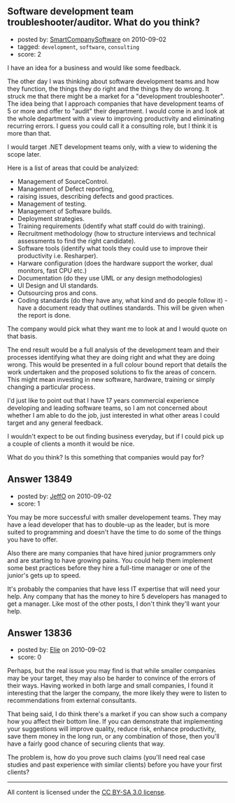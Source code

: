 ## Software development team troubleshooter/auditor. What do you think?

- posted by: [SmartCompanySoftware](https://stackexchange.com/users/-1/1629-smartcompanysoftware) on 2010-09-02
- tagged: `development`, `software`, `consulting`
- score: 2

I have an idea for a business and would like some feedback.

The other day I was thinking about software development teams and how they function, the things they do right and the things they do wrong. It struck me that there might be a market for a "development troubleshooter". The idea being that I approach companies that have development teams of 5 or more and offer to "audit" their department. I would come in and look at the whole department with a view to improving productivity and eliminating recurring errors. I guess you could call it a consulting role, but I think it is more than that.

I would target .NET development teams only, with a view to widening the scope later.

Here is a list of areas that could be analyized:

 - Management of SourceControl.
 - Management of Defect reporting,
 - raising issues, describing defects and good practices.
 - Management of testing.
 - Management of Software builds.
 - Deployment strategies.
 - Training requirements (identify what staff could do with training).
 - Recruitment methodology (how to structure interviews and technical assessments to find the right candidate).
 - Software tools (identify what tools they could use to improve their productivity i.e. Resharper).
 -    Harware configuration (does the hardware support the worker, dual monitors, fast CPU etc.)
 - Documentation (do they use UML or any design methodologies)
 - UI Design and UI standards.
 - Outsourcing pros and cons.
 - Coding standards (do they have any, what kind and do people follow it) - have a document
   ready that outlines standards. This will be given when the report is done.

The company would pick what they want me to look at and I would quote on that basis.

The end result would be a full analysis of the development team and their processes identifying what they are doing right and what they are doing wrong. This would be presented in a full colour bound report that details the work undertaken and the proposed solutions to fix the areas of concern. This might mean investing in new software, hardware, training or simply changing a particular process.

I'd just like to point out that I have 17 years commercial experience developing and leading software teams, so I am not concerned about whether I am able to do the job, just interested in what other areas I could target and any general feedback.

I wouldn't expect to be out finding business everyday, but if I could pick up a couple of clients a month it would be nice.

What do you think? Is this something that companies would pay for?


## Answer 13849

- posted by: [JeffO](https://stackexchange.com/users/-1/1796-jeffo) on 2010-09-02
- score: 1

You may be more successful with smaller developement teams. They may have a lead developer that has to double-up as the leader, but is more suited to programming and doesn't have the time to do some of the things you have to offer. 

Also there are many companies that have hired junior programmers only and are starting to have growing pains. You could help them implement some best practices before they hire a full-time manager or one of the junior's gets up to speed.

It's probably the companies that have less IT expertise that will need your help. Any company that has the money to hire 5 developers has managed to get a manager. Like most of the other posts, I don't think they'll want your help.




## Answer 13836

- posted by: [Elie](https://stackexchange.com/users/-1/1752-elie) on 2010-09-02
- score: 0

Perhaps, but the real issue you may find is that while smaller companies may be your target, they may also be harder to convince of the errors of their ways. Having worked in both large and small companies, I found it interesting that the larger the company, the more likely they were to listen to recommendations from external consultants.

That being said, I do think there's a market if you can show such a company how you affect their bottom line. If you can demonstrate that implementing your suggestions will improve quality, reduce risk, enhance productivity, save them money in the long run, or any combination of those, then you'll have a fairly good chance of securing clients that way.

The problem is, how do you prove such claims (you'll need real case studies and past experience with similar clients) before you have your first clients?



---

All content is licensed under the [CC BY-SA 3.0 license](https://creativecommons.org/licenses/by-sa/3.0/).
